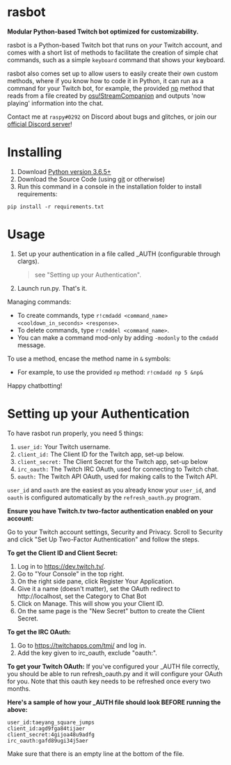 # rasbot
**Modular Python-based Twitch bot optimized for customizability.**

rasbot is a Python-based Twitch bot that runs on *your* Twitch account, 
and comes with a short list of methods to facilitate the creation of simple chat commands, 
such as a simple `keyboard` command that shows your keyboard.

rasbot also comes set up to allow users to easily create their own custom methods, 
where if you know how to code it in Python, it can run as a command for your Twitch bot, 
for example, the provided [np](https://github.com/raspy-on-osu/rasbot/blob/master/methods/np.py) 
method that reads from a file created by [osu!StreamCompanion](https://github.com/Piotrekol/StreamCompanion) 
and outputs 'now playing' information into the chat.

Contact me at `raspy#0292` on Discord about bugs and glitches,
or join our [official Discord server](https://discord.gg/qpyT4zx)!

# Installing
1. Download [Python version 3.6.5+](https://www.python.org/downloads/)
2. Download the Source Code (using [git](https://git-scm.com/downloads) or otherwise)
3. Run this command in a console in the installation folder to install requirements:
```
pip install -r requirements.txt
```

# Usage
1. Set up your authentication in a file called \_AUTH (configurable through clargs).
      > see "Setting up your Authentication".
2. Launch run.py. That's it.

Managing commands:
- To create commands, type `r!cmdadd <command_name> <cooldown_in_seconds> <response>`.
- To delete commands, type `r!cmddel <command_name>`.
- You can make a command mod-only by adding `-modonly` to the `cmdadd` message.

To use a method, encase the method name in `&` symbols:
- For example, to use the provided `np` method: `r!cmdadd np 5 &np&`

Happy chatbotting!

# Setting up your Authentication

To have rasbot run properly, you need 5 things:
1. `user_id:` Your Twitch username.
2. `client_id:` The Client ID for the Twitch app, set-up below.
3. `client_secret:` The Client Secret for the Twitch app, set-up below
4. `irc_oauth:` The Twitch IRC OAuth, used for connecting to Twitch chat.
5. `oauth:` The Twitch API OAuth, used for making calls to the Twitch API.

`user_id` and `oauth` are the easiest as you already know your `user_id`, and `oauth` is configured automatically by the `refresh_oauth.py` program.

**Ensure you have Twitch.tv two-factor authentication enabled on your account:**

Go to your Twitch account settings, Security and Privacy.
Scroll to Security and click "Set Up Two-Factor Authentication" and follow the steps.

**To get the Client ID and Client Secret:**
1. Log in to https://dev.twitch.tv/.
2. Go to "Your Console" in the top right.
3. On the right side pane, click Register Your Application.
4. Give it a name (doesn't matter), set the OAuth redirect to http://localhost, set the Category to Chat Bot
5. Click on Manage. This will show you your Client ID.
6. On the same page is the "New Secret" button to create the Client Secret.

**To get the IRC OAuth:**
1. Go to https://twitchapps.com/tmi/ and log in.
2. Add the key given to irc_oauth, exclude "oauth:".

**To get your Twitch OAuth:**
If you've configured your \_AUTH file correctly, you should be able to run refresh_oauth.py and it will configure your OAuth for you.
Note that this oauth key needs to be refreshed once every two months.

**Here's a sample of how your \_AUTH file should look BEFORE running the above:**
```
user_id:taeyang_square_jumps
client_id:agd9fga84tijaer
client_secret:4gijoa48u9adfg
irc_oauth:gafd89ugi34j5aer

```
Make sure that there is an empty line at the bottom of the file.

